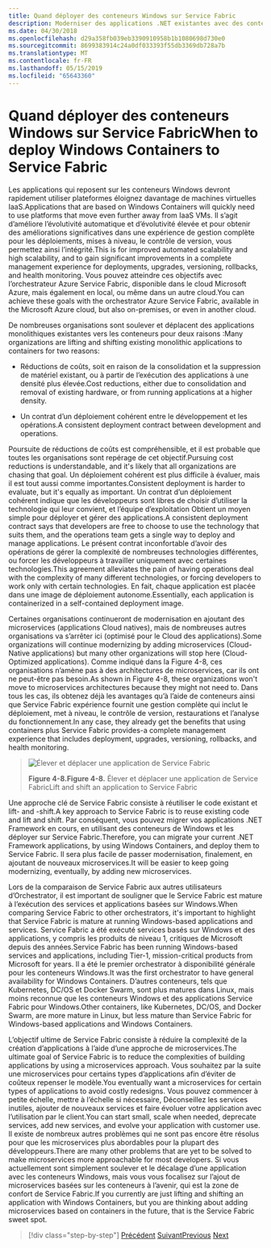 ```yaml
---
title: Quand déployer des conteneurs Windows sur Service Fabric
description: Moderniser des applications .NET existantes avec des conteneurs de Cloud Azure et Windows | Quand déployer les conteneurs Windows sur Service Fabric
ms.date: 04/30/2018
ms.openlocfilehash: d29a358fb039eb3390910958b1b1080698d730e0
ms.sourcegitcommit: 8699383914c24a0df033393f55db3369db728a7b
ms.translationtype: MT
ms.contentlocale: fr-FR
ms.lasthandoff: 05/15/2019
ms.locfileid: "65643360"
---
```

# <a name="when-to-deploy-windows-containers-to-service-fabric"></a><span data-ttu-id="09cf5-103">Quand déployer des conteneurs Windows sur Service Fabric</span><span class="sxs-lookup"><span data-stu-id="09cf5-103">When to deploy Windows Containers to Service Fabric</span></span>

<span data-ttu-id="09cf5-104">Les applications qui reposent sur les conteneurs Windows devront rapidement utiliser plateformes éloignez davantage de machines virtuelles IaaS.</span><span class="sxs-lookup"><span data-stu-id="09cf5-104">Applications that are based on Windows Containers will quickly need to use platforms that move even further away from IaaS VMs.</span></span> <span data-ttu-id="09cf5-105">Il s’agit d’améliore l’évolutivité automatique et d’évolutivité élevée et pour obtenir des améliorations significatives dans une expérience de gestion complète pour les déploiements, mises à niveau, le contrôle de version, vous permettez ainsi l’intégrité.</span><span class="sxs-lookup"><span data-stu-id="09cf5-105">This is for improved automated scalability and high scalability, and to gain significant improvements in a complete management experience for deployments, upgrades, versioning, rollbacks, and health monitoring.</span></span> <span data-ttu-id="09cf5-106">Vous pouvez atteindre ces objectifs avec l’orchestrateur Azure Service Fabric, disponible dans le cloud Microsoft Azure, mais également en local, ou même dans un autre cloud.</span><span class="sxs-lookup"><span data-stu-id="09cf5-106">You can achieve these goals with the orchestrator Azure Service Fabric, available in the Microsoft Azure cloud, but also on-premises, or even in another cloud.</span></span>

<span data-ttu-id="09cf5-107">De nombreuses organisations sont soulever et déplacent des applications monolithiques existantes vers les conteneurs pour deux raisons :</span><span class="sxs-lookup"><span data-stu-id="09cf5-107">Many organizations are lifting and shifting existing monolithic applications to containers for two reasons:</span></span>

- <span data-ttu-id="09cf5-108">Réductions de coûts, soit en raison de la consolidation et la suppression de matériel existant, ou à partir de l’exécution des applications à une densité plus élevée.</span><span class="sxs-lookup"><span data-stu-id="09cf5-108">Cost reductions, either due to consolidation and removal of existing hardware, or from running applications at a higher density.</span></span>

- <span data-ttu-id="09cf5-109">Un contrat d’un déploiement cohérent entre le développement et les opérations.</span><span class="sxs-lookup"><span data-stu-id="09cf5-109">A consistent deployment contract between development and operations.</span></span>

<span data-ttu-id="09cf5-110">Poursuite de réductions de coûts est compréhensible, et il est probable que toutes les organisations sont repérage de cet objectif.</span><span class="sxs-lookup"><span data-stu-id="09cf5-110">Pursuing cost reductions is understandable, and it's likely that all organizations are chasing that goal.</span></span> <span data-ttu-id="09cf5-111">Un déploiement cohérent est plus difficile à évaluer, mais il est tout aussi comme importantes.</span><span class="sxs-lookup"><span data-stu-id="09cf5-111">Consistent deployment is harder to evaluate, but it's equally as important.</span></span> <span data-ttu-id="09cf5-112">Un contrat d’un déploiement cohérent indique que les développeurs sont libres de choisir d’utiliser la technologie qui leur convient, et l’équipe d’exploitation Obtient un moyen simple pour déployer et gérer des applications.</span><span class="sxs-lookup"><span data-stu-id="09cf5-112">A consistent deployment contract says that developers are free to choose to use the technology that suits them, and the operations team gets a single way to deploy and manage applications.</span></span> <span data-ttu-id="09cf5-113">Le présent contrat inconfortable d’avoir des opérations de gérer la complexité de nombreuses technologies différentes, ou forcer les développeurs à travailler uniquement avec certaines technologies.</span><span class="sxs-lookup"><span data-stu-id="09cf5-113">This agreement alleviates the pain of having operations deal with the complexity of many different technologies, or forcing developers to work only with certain technologies.</span></span> <span data-ttu-id="09cf5-114">En fait, chaque application est placée dans une image de déploiement autonome.</span><span class="sxs-lookup"><span data-stu-id="09cf5-114">Essentially, each application is containerized in a self-contained deployment image.</span></span>

<span data-ttu-id="09cf5-115">Certaines organisations continueront de modernisation en ajoutant des microservices (applications Cloud natives), mais de nombreuses autres organisations va s’arrêter ici (optimisé pour le Cloud des applications).</span><span class="sxs-lookup"><span data-stu-id="09cf5-115">Some organizations will continue modernizing by adding microservices (Cloud-Native applications) but many other organizations will stop here (Cloud-Optimized applications).</span></span> <span data-ttu-id="09cf5-116">Comme indiqué dans la Figure 4-8, ces organisations n’amène pas à des architectures de microservices, car ils ont ne peut-être pas besoin.</span><span class="sxs-lookup"><span data-stu-id="09cf5-116">As shown in Figure 4-8, these organizations won't move to microservices architectures because they might not need to.</span></span> <span data-ttu-id="09cf5-117">Dans tous les cas, ils obtenez déjà les avantages qu’à l’aide de conteneurs ainsi que Service Fabric expérience fournit une gestion complète qui inclut le déploiement, met à niveau, le contrôle de version, restaurations et l’analyse du fonctionnement.</span><span class="sxs-lookup"><span data-stu-id="09cf5-117">In any case, they already get the benefits that using containers plus Service Fabric provides-a complete management experience that includes deployment, upgrades, versioning, rollbacks, and health monitoring.</span></span>

> ![Élever et déplacer une application de Service Fabric](./media/image8.png)
>
> <span data-ttu-id="09cf5-119">**Figure 4-8.**</span><span class="sxs-lookup"><span data-stu-id="09cf5-119">**Figure 4-8.**</span></span> <span data-ttu-id="09cf5-120">Élever et déplacer une application de Service Fabric</span><span class="sxs-lookup"><span data-stu-id="09cf5-120">Lift and shift an application to Service Fabric</span></span>

<span data-ttu-id="09cf5-121">Une approche clé de Service Fabric consiste à réutiliser le code existant et lift- and -shift.</span><span class="sxs-lookup"><span data-stu-id="09cf5-121">A key approach to Service Fabric is to reuse existing code and lift and shift.</span></span> <span data-ttu-id="09cf5-122">Par conséquent, vous pouvez migrer vos applications .NET Framework en cours, en utilisant des conteneurs de Windows et les déployer sur Service Fabric.</span><span class="sxs-lookup"><span data-stu-id="09cf5-122">Therefore, you can migrate your current .NET Framework applications, by using Windows Containers, and deploy them to Service Fabric.</span></span> <span data-ttu-id="09cf5-123">Il sera plus facile de passer modernisation, finalement, en ajoutant de nouveaux microservices.</span><span class="sxs-lookup"><span data-stu-id="09cf5-123">It will be easier to keep going modernizing, eventually, by adding new microservices.</span></span>

<span data-ttu-id="09cf5-124">Lors de la comparaison de Service Fabric aux autres utilisateurs d’Orchestrator, il est important de souligner que le Service Fabric est mature à l’exécution des services et applications basées sur Windows.</span><span class="sxs-lookup"><span data-stu-id="09cf5-124">When comparing Service Fabric to other orchestrators, it's important to highlight that Service Fabric is mature at running Windows-based applications and services.</span></span> <span data-ttu-id="09cf5-125">Service Fabric a été exécuté services basés sur Windows et des applications, y compris les produits de niveau 1, critiques de Microsoft depuis des années.</span><span class="sxs-lookup"><span data-stu-id="09cf5-125">Service Fabric has been running Windows-based services and applications, including Tier-1, mission-critical products from Microsoft for years.</span></span> <span data-ttu-id="09cf5-126">Il a été le premier orchestrator à disponibilité générale pour les conteneurs Windows.</span><span class="sxs-lookup"><span data-stu-id="09cf5-126">It was the first orchestrator to have general availability for Windows Containers.</span></span> <span data-ttu-id="09cf5-127">D’autres conteneurs, tels que Kubernetes, DC/OS et Docker Swarm, sont plus matures dans Linux, mais moins reconnue que les conteneurs Windows et des applications Service Fabric pour Windows.</span><span class="sxs-lookup"><span data-stu-id="09cf5-127">Other containers, like Kubernetes, DC/OS, and Docker Swarm, are more mature in Linux, but less mature than Service Fabric for Windows-based applications and Windows Containers.</span></span>

<span data-ttu-id="09cf5-128">L’objectif ultime de Service Fabric consiste à réduire la complexité de la création d’applications à l’aide d’une approche de microservices.</span><span class="sxs-lookup"><span data-stu-id="09cf5-128">The ultimate goal of Service Fabric is to reduce the complexities of building applications by using a microservices approach.</span></span> <span data-ttu-id="09cf5-129">Vous souhaitez par la suite une microservices pour certains types d’applications afin d’éviter de coûteux repenser le modèle.</span><span class="sxs-lookup"><span data-stu-id="09cf5-129">You eventually want a microservices for certain types of applications to avoid costly redesigns.</span></span> <span data-ttu-id="09cf5-130">Vous pouvez commencer à petite échelle, mettre à l’échelle si nécessaire, Déconseillez les services inutiles, ajouter de nouveaux services et faire évoluer votre application avec l’utilisation par le client.</span><span class="sxs-lookup"><span data-stu-id="09cf5-130">You can start small, scale when needed, deprecate services, add new services, and evolve your application with customer use.</span></span> <span data-ttu-id="09cf5-131">Il existe de nombreux autres problèmes qui ne sont pas encore être résolus pour que les microservices plus abordables pour la plupart des développeurs.</span><span class="sxs-lookup"><span data-stu-id="09cf5-131">There are many other problems that are yet to be solved to make microservices more approachable for most developers.</span></span> <span data-ttu-id="09cf5-132">Si vous actuellement sont simplement soulever et le décalage d’une application avec les conteneurs Windows, mais vous vous focalisez sur l’ajout de microservices basées sur les conteneurs à l’avenir, qui est la zone de confort de Service Fabric.</span><span class="sxs-lookup"><span data-stu-id="09cf5-132">If you currently are just lifting and shifting an application with Windows Containers, but you are thinking about adding microservices based on containers in the future, that is the Service Fabric sweet spot.</span></span>

>[!div class="step-by-step"]
><span data-ttu-id="09cf5-133">[Précédent](when-to-deploy-windows-containers-to-azure-vms-iaas-cloud.md)
>[Suivant](when-to-deploy-windows-containers-to-azure-container-service-kubernetes.md)</span><span class="sxs-lookup"><span data-stu-id="09cf5-133">[Previous](when-to-deploy-windows-containers-to-azure-vms-iaas-cloud.md)
[Next](when-to-deploy-windows-containers-to-azure-container-service-kubernetes.md)</span></span>

